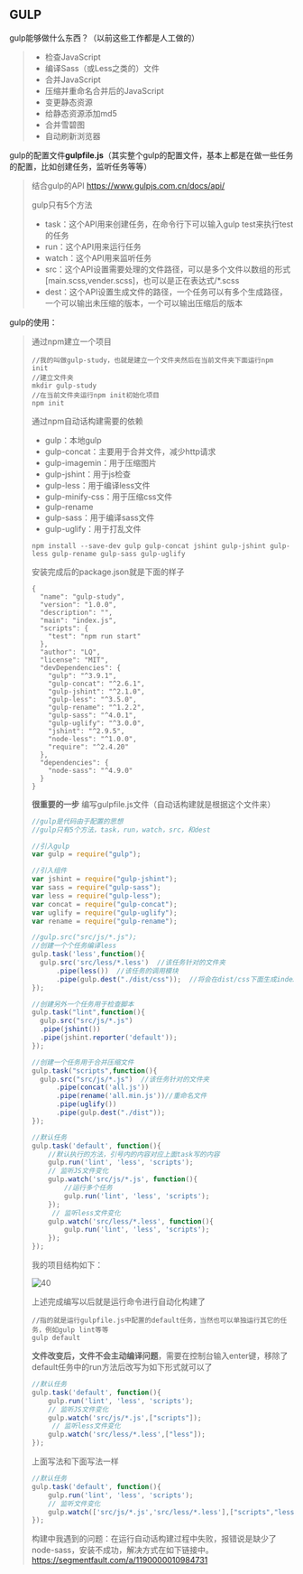 ## GULP

gulp能够做什么东西？（以前这些工作都是人工做的）

> - 检查JavaScript
> - 编译Sass（或Less之类的）文件
> - 合并JavaScript
> - 压缩并重命名合并后的JavaScript
> - 变更静态资源
> - 给静态资源添加md5
> - 合并雪碧图
> - 自动刷新浏览器

gulp的配置文件**gulpfile.js**（其实整个gulp的配置文件，基本上都是在做一些任务的配置，比如创建任务，监听任务等等）

> 结合gulp的API https://www.gulpjs.com.cn/docs/api/
>
> gulp只有5个方法
>
> - task：这个API用来创建任务，在命令行下可以输入gulp test来执行test的任务
> - run：这个API用来运行任务
> - watch：这个API用来监听任务
> - src：这个API设置需要处理的文件路径，可以是多个文件以数组的形式[main.scss,vender.scss]，也可以是正在表达式/*.scss
> - dest：这个API设置生成文件的路径，一个任务可以有多个生成路径，一个可以输出未压缩的版本，一个可以输出压缩后的版本

gulp的使用：

> 通过npm建立一个项目
>
> ```
> //我的叫做gulp-study，也就是建立一个文件夹然后在当前文件夹下面运行npm init
> //建立文件夹
> mkdir gulp-study
> //在当前文件夹运行npm init初始化项目
> npm init
> ```
>
> 通过npm自动话构建需要的依赖
>
> - gulp：本地gulp
> - gulp-concat：主要用于合并文件，减少http请求
> - gulp-imagemin：用于压缩图片
> - gulp-jshint：用于js检查
> - gulp-less：用于编译less文件
> - gulp-minify-css：用于压缩css文件
> - gulp-rename
> - gulp-sass：用于编译sass文件
> - gulp-uglify：用于打乱文件
>
> ```
> npm install --save-dev gulp gulp-concat jshint gulp-jshint gulp-less gulp-rename gulp-sass gulp-uglify
> ```
>
> 安装完成后的package.json就是下面的样子
>
> ```properties
> {
>   "name": "gulp-study",
>   "version": "1.0.0",
>   "description": "",
>   "main": "index.js",
>   "scripts": {
>     "test": "npm run start"
>   },
>   "author": "LQ",
>   "license": "MIT",
>   "devDependencies": {
>     "gulp": "^3.9.1",
>     "gulp-concat": "^2.6.1",
>     "gulp-jshint": "^2.1.0",
>     "gulp-less": "^3.5.0",
>     "gulp-rename": "^1.2.2",
>     "gulp-sass": "^4.0.1",
>     "gulp-uglify": "^3.0.0",
>     "jshint": "^2.9.5",
>     "node-less": "^1.0.0",
>     "require": "^2.4.20"
>   },
>   "dependencies": {
>     "node-sass": "^4.9.0"
>   }
> }
> 
> ```
>
> **很重要的一步** 编写gulpfile.js文件（自动话构建就是根据这个文件来）
>
> ```javascript
> //gulp是代码由于配置的思想
> //gulp只有5个方法，task，run，watch，src，和dest
> 
> //引入gulp
> var gulp = require("gulp");
> 
> //引入组件
> var jshint = require("gulp-jshint");
> var sass = require("gulp-sass");
> var less = require("gulp-less");
> var concat = require("gulp-concat");
> var uglify = require("gulp-uglify");
> var rename = require("gulp-rename");
> 
> //gulp.src("src/js/*.js");
> //创建一个个任务编译less
> gulp.task('less',function(){
>   gulp.src('src/less/*.less')  //该任务针对的文件夹
>       .pipe(less())  //该任务的调用模块
>       .pipe(gulp.dest("./dist/css"));  //将会在dist/css下面生成index.css
> });
> 
> //创建另外一个任务用于检查脚本
> gulp.task("lint",function(){
>   gulp.src("src/js/*.js")
>   .pipe(jshint())
>   .pipe(jshint.reporter('default'));
> });
> 
> //创建一个任务用于合并压缩文件
> gulp.task("scripts",function(){
>   gulp.src("src/js/*.js")  //该任务针对的文件夹
>       .pipe(concat('all.js'))
>       .pipe(rename('all.min.js'))//重命名文件
>       .pipe(uglify())
>       .pipe(gulp.dest("./dist"));
> });
> 
> //默认任务
> gulp.task('default', function(){
>     //默认执行的方法，引号内的内容对应上面task写的内容
>     gulp.run('lint', 'less', 'scripts');
>     // 监听JS文件变化
>     gulp.watch('src/js/*.js', function(){
>         //运行多个任务
>         gulp.run('lint', 'less', 'scripts');
>     });
>      // 监听less文件变化
>     gulp.watch('src/less/*.less', function(){
>         gulp.run('lint', 'less', 'scripts');
>     });
> });
> ```
>
> 我的项目结构如下：
>
> ![40](https://github.com/LQ55/notes/blob/master/%E4%BB%93%E5%BA%93%E5%9B%BE%E5%BA%93/40.png)
>
> 上述完成编写以后就是运行命令进行自动化构建了
>
> ```
> //指的就是运行gulpfile.js中配置的default任务，当然也可以单独运行其它的任务，例如gulp lint等等
> gulp default
> ```
>
> **文件改变后，文件不会主动编译问题**，需要在控制台输入enter键，移除了default任务中的run方法后改写为如下形式就可以了
>
> ```javascript
> //默认任务
> gulp.task('default', function(){
>     gulp.run('lint', 'less', 'scripts');
>     // 监听JS文件变化
>     gulp.watch('src/js/*.js',["scripts"]);
>      // 监听less文件变化
>     gulp.watch('src/less/*.less',["less"]);
> });
> ```
>
> 上面写法和下面写法一样
>
> ```javascript
> //默认任务
> gulp.task('default', function(){
>     gulp.run('lint', 'less', 'scripts');
>     // 监听文件变化
>     gulp.watch(['src/js/*.js','src/less/*.less'],["scripts","less"]);
> });
> ```
>
> 
>
> 构建中我遇到的问题：在运行自动话构建过程中失败，报错说是缺少了node-sass，安装不成功，解决方式在如下链接中。https://segmentfault.com/a/1190000010984731